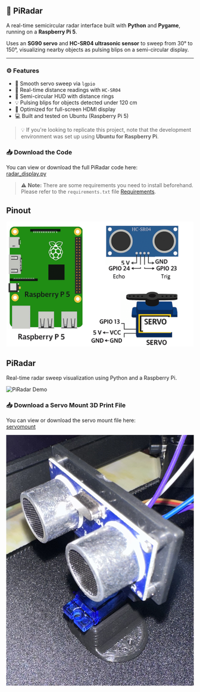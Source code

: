 ## 📡 PiRadar

A real-time semicircular radar interface built with **Python** and **Pygame**, running on a **Raspberry Pi 5**.

Uses an **SG90 servo** and **HC-SR04 ultrasonic sensor** to sweep from 30° to 150°, visualizing nearby objects as pulsing blips on a semi-circular display.

---

### ⚙️ Features

- 🔄 Smooth servo sweep via `lgpio`
- 📏 Real-time distance readings with `HC-SR04`
- 🧭 Semi-circular HUD with distance rings
- 💡 Pulsing blips for objects detected under 120 cm
- 🎯 Optimized for full-screen HDMI display
- 💻 Built and tested on Ubuntu (Raspberry Pi 5)

> 💡 If you're looking to replicate this project, note that the development environment was set up using **Ubuntu for Raspberry Pi**.


### 📥 Download the Code

You can view or download the full PiRadar code here:  
[radar_display.py](https://github.com/ArvinGhaloosian/Portfolio/blob/main/PiRadar/code/radar_display.py)

> ⚠️ **Note:** There are some requirements you need to install beforehand.  
Please refer to the `requirements.txt` file [Requirements](code/requirements.txt).


## Pinout

![PiRadar Demo](images/Schem.png)


## PiRadar

Real-time radar sweep visualization using Python and a Raspberry Pi.

![PiRadar Demo](assets/PiRadar.GIF)

### 📥 Download a Servo Mount 3D Print File

You can view or download the servo mount file here:  
[servomount](https://www.thingiverse.com/thing:3451689/files)

![Servo Mount](ServoMount/ServoMount.jpg)
